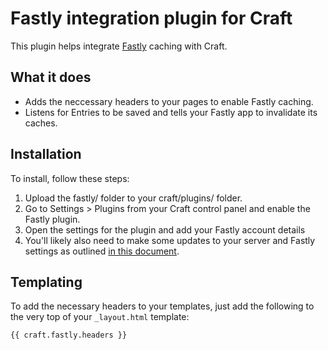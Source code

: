 # Fastly integration plugin for Craft

This plugin helps integrate [Fastly](http://www.fastly.com) caching with Craft.

## What it does

- Adds the neccessary headers to your pages to enable Fastly caching.
- Listens for Entries to be saved and tells your Fastly app to invalidate its caches.

## Installation

To install, follow these steps:

1. Upload the fastly/ folder to your craft/plugins/ folder.
2. Go to Settings > Plugins from your Craft control panel and enable the Fastly plugin.
3. Open the settings for the plugin and add your Fastly account details
4. You'll likely also need to make some updates to your server and Fastly settings as outlined [in this document](https://gist.github.com/cmalven/1a36d9062e9a8c733c1d). 

## Templating

To add the necessary headers to your templates, just add the following to the very top of your `_layout.html` template:

```jinja
{{ craft.fastly.headers }}
```

